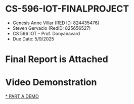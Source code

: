 # CS-596-IOT-FINALPROJECT
 * Genesis Anne Villar (RED ID: 824435476)
 * Steven Gervacio (RedID: 825656527)
 * CS 596 IOT - Prof. Donyanavard
 * Due Date: 5/9/2025
# Final Report is Attached
# Video Demonstration
[* PART A DEMO](https://www.youtube.com/watch?v=wonqjAM13_A&authuser=1)


